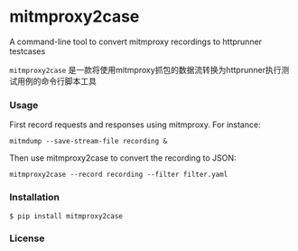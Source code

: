 # mitmproxy2case


A command-line tool to convert mitmproxy recordings to httprunner testcases

`mitmproxy2case` 是一款将使用mitmproxy抓包的数据流转换为httprunner执行测试用例的命令行脚本工具


### Usage
First record requests and responses using mitmproxy. For instance:

```
mitmdump --save-stream-file recording &

```
Then use mitmproxy2case to convert the recording to JSON:
```
mitmproxy2case --record recording --filter filter.yaml 
```

### Installation

```
$ pip install mitmproxy2case
```


### License



